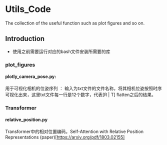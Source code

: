 # Utils_Code
The collection of the useful function such as plot figures and so on.
## Introduction
* 使用之前需要运行对应的bash文件安装所需要的库
### plot_figures
#### plotly_camera_pose.py: 
用于可视化相机的位姿序列 ： 输入为txt文件的文件名称，将其相机位姿按照时序可视化出来，这里txt文件每一行是12个数字，代表[R | T] flatten之后的结果。

### Transformer
#### relative_position.py
Transformer中的相对位置编码，Self-Attention with Relative Position Representations (paper)[https://arxiv.org/pdf/1803.02155]
